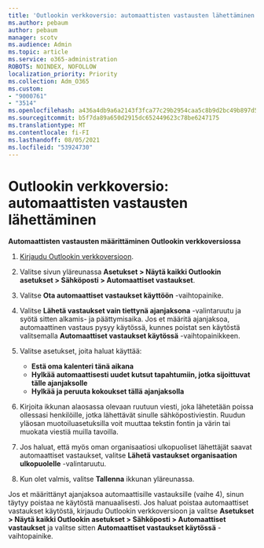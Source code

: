 ```yaml
---
title: 'Outlookin verkkoversio: automaattisten vastausten lähettäminen'
ms.author: pebaum
author: pebaum
manager: scotv
ms.audience: Admin
ms.topic: article
ms.service: o365-administration
ROBOTS: NOINDEX, NOFOLLOW
localization_priority: Priority
ms.collection: Adm_O365
ms.custom:
- "9000761"
- "3514"
ms.openlocfilehash: a436a4db9a6a2143f3fca77c29b2954caa5c8b9d2bc49b897d533104fc7ddde4
ms.sourcegitcommit: b5f7da89a650d2915dc652449623c78be6247175
ms.translationtype: MT
ms.contentlocale: fi-FI
ms.lasthandoff: 08/05/2021
ms.locfileid: "53924730"
---
```

# <a name="outlook-on-the-web-send-out-of-office-replies"></a>Outlookin verkkoversio: automaattisten vastausten lähettäminen

**Automaattisten vastausten määrittäminen Outlookin verkkoversiossa**

1. [Kirjaudu Outlookin verkkoversioon](https://support.office.com/article/how-to-sign-in-to-outlook-on-the-web-763fab4d-0138-4814-b450-37fc286bcb79).

2. Valitse sivun yläreunassa **Asetukset > Näytä kaikki Outlookin asetukset > Sähköposti > Automaattiset vastaukset**.

3. Valitse **Ota automaattiset vastaukset käyttöön** -vaihtopainike.

4. Valitse **Lähetä vastaukset vain tiettynä ajanjaksona** -valintaruutu ja syötä sitten alkamis- ja päättymisaika. Jos et määritä ajanjaksoa, automaattinen vastaus pysyy käytössä, kunnes poistat sen käytöstä valitsemalla **Automaattiset vastaukset käytössä** -vaihtopainikkeen.

5. Valitse asetukset, joita haluat käyttää:
    - **Estä oma kalenteri tänä aikana**
    - **Hylkää automaattisesti uudet kutsut tapahtumiin, jotka sijoittuvat tälle ajanjaksolle**
    - **Hylkää ja peruuta kokoukset tällä ajanjaksolla**

6. Kirjoita ikkunan alaosassa olevaan ruutuun viesti, joka lähetetään poissa ollessasi henkilöille, jotka lähettävät sinulle sähköpostiviestin. Ruudun yläosan muotoiluasetuksilla voit muuttaa tekstin fontin ja värin tai muokata viestiä muilla tavoilla.

7. Jos haluat, että myös oman organisaatiosi ulkopuoliset lähettäjät saavat automaattiset vastaukset, valitse **Lähetä vastaukset organisaation ulkopuolelle** -valintaruutu.

8. Kun olet valmis, valitse **Tallenna** ikkunan yläreunassa.

Jos et määrittänyt ajanjaksoa automaattisille vastauksille (vaihe 4), sinun täytyy poistaa ne käytöstä manuaalisesti. Jos haluat poistaa automaattiset vastaukset käytöstä, kirjaudu Outlookin verkkoversioon ja valitse **Asetukset > Näytä kaikki Outlookin asetukset > Sähköposti > Automaattiset vastaukset** ja valitse sitten **Automaattiset vastaukset käytössä** -vaihtopainike.
